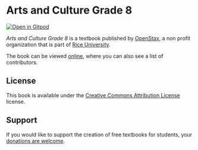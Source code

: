 # Arts and Culture Grade 8

[![Open in Gitpod](https://gitpod.io/button/open-in-gitpod.svg)](https://gitpod.io/from-referrer/)

_Arts and Culture Grade 8_ is a textbook published by [OpenStax](https://openstax.org/), a non profit organization that is part of [Rice University](https://www.rice.edu/).

The book can be viewed [online](https://github.com/cnx-user-books/cnxbook-arts-and-culture-grade-8/releases/latest), where you can also see a list of contributors.

## License
This book is available under the [Creative Commons Attribution License](./LICENSE) license.

## Support
If you would like to support the creation of free textbooks for students, your [donations are welcome](https://riceconnect.rice.edu/donation/support-openstax-banner).
